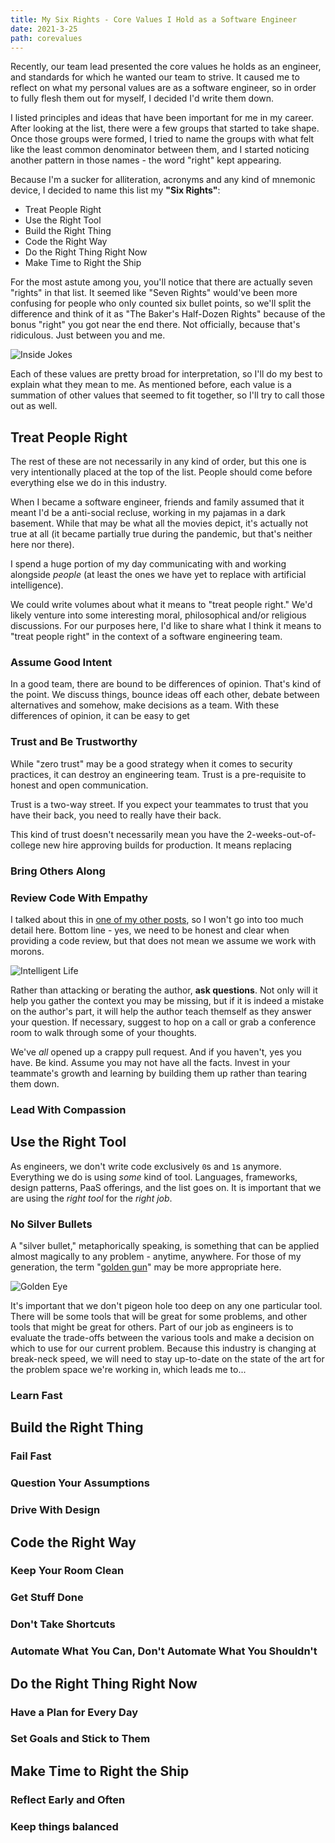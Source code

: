 ```yaml
---
title: My Six Rights - Core Values I Hold as a Software Engineer
date: 2021-3-25
path: corevalues
---
```


Recently, our team lead presented the core values he holds as an engineer, and standards for which he wanted our team to strive.
It caused me to reflect on what my personal values are as a software engineer, so in order to fully flesh them out for myself, I decided I'd write them down.

I listed principles and ideas that have been important for me in my career.
After looking at the list, there were a few groups that started to take shape.
Once those groups were formed, I tried to name the groups with what felt like the least common denominator between them, and I started noticing another pattern in those names - the word "right" kept appearing.

Because I'm a sucker for alliteration, acronyms and any kind of mnemonic device, I decided to name this list my **"Six Rights"**:

- Treat People Right
- Use the Right Tool
- Build the Right Thing
- Code the Right Way
- Do the Right Thing Right Now
- Make Time to Right the Ship

For the most astute among you, you'll notice that there are actually seven "rights" in that list.
It seemed like "Seven Rights" would've been more confusing for people who only counted six bullet points, so we'll split the difference and think of it as "The Baker's Half-Dozen Rights" because of the bonus "right" you got near the end there.
Not officially, because that's ridiculous.
Just between you and me.

![Inside Jokes](https://media.giphy.com/media/jfRGnN954yU7u/giphy.gif)

Each of these values are pretty broad for interpretation, so I'll do my best to explain what they mean to me.
As mentioned before, each value is a summation of other values that seemed to fit together, so I'll try to call those out as well.

## Treat People Right

The rest of these are not necessarily in any kind of order, but this one is very intentionally placed at the top of the list.
People should come before everything else we do in this industry.

When I became a software engineer, friends and family assumed that it meant I'd be a anti-social recluse, working in my pajamas in a dark basement.
While that may be what all the movies depict, it's actually not true at all (it became partially true during the pandemic, but that's neither here nor there).

I spend a huge portion of my day communicating with and working alongside *people* (at least the ones we have yet to replace with artificial intelligence).

We could write volumes about what it means to "treat people right."
We'd likely venture into some interesting moral, philosophical and/or religious discussions.
For our purposes here, I'd like to share what I think it means to "treat people right" in the context of a software engineering team.

### Assume Good Intent

In a good team, there are bound to be differences of opinion.
That's kind of the point.
We discuss things, bounce ideas off each other, debate between alternatives and somehow, make decisions as a team.
With these differences of opinion, it can be easy to get

### Trust and Be Trustworthy

While "zero trust" may be a good strategy when it comes to security practices, it can destroy an engineering team.
Trust is a pre-requisite to honest and open communication.

Trust is a two-way street.
If you expect your teammates to trust that you have their back, you need to really have their back.

This kind of trust doesn't necessarily mean you have the 2-weeks-out-of-college new hire approving builds for production.
It means replacing

### Bring Others Along

### Review Code With Empathy

I talked about this in [one of my other posts](https://tannerbarlow.com/#/blog/mistakes), so I won't go into too much detail here.
Bottom line - yes, we need to be honest and clear when providing a code review, but that does not mean we assume we work with morons.

![Intelligent Life](https://media.giphy.com/media/LPf3apwI9qLOwMxuFc/giphy.gif)

Rather than attacking or berating the author, **ask questions**.
Not only will it help you gather the context you may be missing, but if it is indeed a mistake on the author's part, it will help the author teach themself as they answer your question.
If necessary, suggest to hop on a call or grab a conference room to walk through some of your thoughts.

We've *all* opened up a crappy pull request.
And if you haven't, yes you have.
Be kind.
Assume you may not have all the facts.
Invest in your teammate's growth and learning by building them up rather than tearing them down.

### Lead With Compassion

## Use the Right Tool

As engineers, we don't write code exclusively `0`s and `1`s anymore.
Everything we do is using *some* kind of tool.
Languages, frameworks, design patterns, PaaS offerings, and the list goes on.
It is important that we are using the *right tool* for the *right job*.

### No Silver Bullets

A "silver bullet," metaphorically speaking, is something that can be applied almost magically to any problem - anytime, anywhere.
For those of my generation, the term "[golden gun](https://jamesbond.fandom.com/wiki/Golden_Gun)" may be more appropriate here.

![Golden Eye](https://media.giphy.com/media/rdeqKbI5wDGzS/giphy.gif)

It's important that we don't pigeon hole too deep on any one particular tool.
There will be some tools that will be great for some problems, and other tools that might be great for others.
Part of our job as engineers is to evaluate the trade-offs between the various tools and make a decision on which to use for our current problem.
Because this industry is changing at break-neck speed, we will need to stay up-to-date on the state of the art for the problem space we're working in, which leads me to...

### Learn Fast

## Build the Right Thing

### Fail Fast

### Question Your Assumptions

### Drive With Design

## Code the Right Way

### Keep Your Room Clean

### Get Stuff Done

### Don't Take Shortcuts

### Automate What You Can, Don't Automate What You Shouldn't

## Do the Right Thing Right Now

### Have a Plan for Every Day

### Set Goals and Stick to Them

## Make Time to Right the Ship

### Reflect Early and Often

### Keep things balanced

